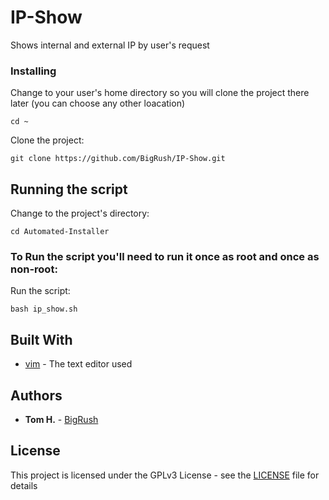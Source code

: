 # IP-Show

Shows internal and external IP by user's request



### Installing

Change to your user's home directory
so you will clone the project there later (you can choose any other loacation) 

```
cd ~
```

Clone the project:

```
git clone https://github.com/BigRush/IP-Show.git
```



## Running the script

Change to the project's directory:

```
cd Automated-Installer
```

### To Run the script you'll need to run it once as **root** and once as **non-root**:


Run the script:

```
bash ip_show.sh
```



## Built With

* [vim](https://www.vim.org) - The text editor used


## Authors

* **Tom H.** - [BigRush](https://github.com/bigrush)


## License

This project is licensed under the GPLv3 License - see the [LICENSE](https://github.com/BigRush/PY-IP/blob/master/LICENSE) file for details
